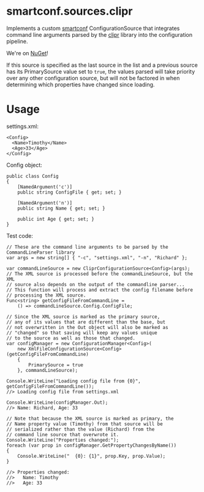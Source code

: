 smartconf.sources.clipr
=============================

Implements a custom [smartconf](https://github.com/nemec/smartconf) ConfigurationSource that integrates
command line arguments parsed by the [clipr](https://github.com/nemec/clipr)
library into the configuration pipeline.

We're on [NuGet](https://nuget.org/packages/smartconf.sources.clipr/)!

If this source is specified as the last source in the list and a previous source 
has its PrimarySource value set to `true`, the values parsed will take priority over
any other configuration source, but will not be factored in when determining which
properties have changed since loading.

Usage
=====

settings.xml:

    <Config>
      <Name>Timothy</Name>
      <Age>33</Age>
    </Config>

Config object:

    public class Config
    {
        [NamedArgument('c')]
        public string ConfigFile { get; set; }

        [NamedArgument('n')]
        public string Name { get; set; }

        public int Age { get; set; }
    }

Test code:

    // These are the command line arguments to be parsed by the CommandLineParser library
    var args = new string[] { "-c", "settings.xml", "-n", "Richard" };

    var commandLineSource = new CliprConfigurationSource<Config>(args);
    // The XML source is processed before the commandLineSource, but the XML
    // source also depends on the output of the commandline parser...
    // This function will process and extract the config filename before
    // processing the XML source.
    Func<string> getConfigFileFromCommandLine =
        () => commandLineSource.Config.ConfigFile;

    // Since the XML source is marked as the primary source,
    // any of its values that are different than the base, but
    // not overwritten in the Out object will also be marked as
    // "changed" so that saving will keep any values unique
    // to the source as well as those that changed.
    var configManager = new ConfigurationManager<Config>(
        new XmlFileConfigurationSource<Config>(getConfigFileFromCommandLine)
        {
            PrimarySource = true
        }, commandLineSource);

    Console.WriteLine("Loading config file from {0}", getConfigFileFromCommandLine());
    //> Loading config file from settings.xml

    Console.WriteLine(configManager.Out);
    //> Name: Richard, Age: 33

    // Note that because the XML source is marked as primary, the
    // Name property value (Timothy) from that source will be
    // serialized rather than the value (Richard) from the 
    // command line source that overwrote it.
    Console.WriteLine("Properties changed:");
    foreach (var prop in configManager.GetPropertyChangesByName())
    {
        Console.WriteLine("  {0}: {1}", prop.Key, prop.Value);
    }

    //> Properties changed:
    //>   Name: Timothy
    //>   Age: 33
